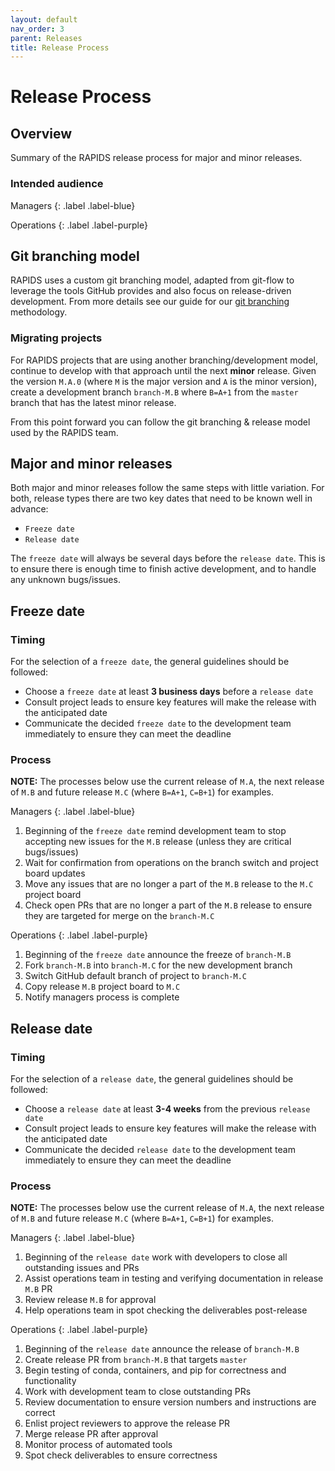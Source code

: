 ```yaml
---
layout: default
nav_order: 3
parent: Releases
title: Release Process
---
```


# Release Process

## Overview

Summary of the RAPIDS release process for major and minor releases.

### Intended audience

Managers
{: .label .label-blue}

Operations
{: .label .label-purple}

## Git branching model

RAPIDS uses a custom git branching model, adapted from git-flow to leverage the tools GitHub provides and also focus on release-driven development. From more details see our guide for our [git branching](../resources/git/) methodology. 

### Migrating projects

For RAPIDS projects that are using another branching/development model, continue to develop with that approach until the next **minor** release. Given the version `M.A.0` (where `M` is the major version and `A` is the minor version), create a development branch `branch-M.B` where `B=A+1` from the `master` branch that has the latest minor release.

From this point forward you can follow the git branching & release model used by the RAPIDS team.

## Major and minor releases

Both major and minor releases follow the same steps with little variation. For both, release types there are two key dates that need to be known well in advance:

* `Freeze date`
* `Release date`

The `freeze date` will always be several days before the `release date`. This is to ensure there is enough time to finish active development, and to handle any unknown bugs/issues.

## Freeze date

### Timing

For the selection of a `freeze date`, the general guidelines should be followed:
* Choose a `freeze date` at least **3 business days** before a `release date`
* Consult project leads to ensure key features will make the release with the anticipated date
* Communicate the decided `freeze date` to the development team immediately to ensure they can meet the deadline

### Process

**NOTE:** The processes below use the current release of `M.A`, the next release of `M.B` and future release `M.C` (where `B=A+1`, `C=B+1`) for examples.

Managers
{: .label .label-blue}

1. Beginning of the `freeze date` remind development team to stop accepting new issues for the `M.B` release (unless they are critical bugs/issues)
2. Wait for confirmation from operations on the branch switch and project board updates
3. Move any issues that are no longer a part of the `M.B` release to the `M.C` project board
4. Check open PRs that are no longer a part of the `M.B` release to ensure they are targeted for merge on the `branch-M.C`

Operations
{: .label .label-purple}

1. Beginning of the `freeze date` announce the freeze of `branch-M.B`
2. Fork `branch-M.B` into `branch-M.C` for the new development branch
3. Switch GitHub default branch of project to `branch-M.C`
4. Copy release `M.B` project board to `M.C`
5. Notify managers process is complete

## Release date

### Timing

For the selection of a `release date`, the general guidelines should be followed:
* Choose a `release date` at least **3-4 weeks** from the previous `release date`
* Consult project leads to ensure key features will make the release with the anticipated date
* Communicate the decided `release date` to the development team immediately to ensure they can meet the deadline

### Process

**NOTE:** The processes below use the current release of `M.A`, the next release of `M.B` and future release `M.C` (where `B=A+1`, `C=B+1`) for examples.

Managers
{: .label .label-blue}

1. Beginning of the `release date` work with developers to close all outstanding issues and PRs
2. Assist operations team in testing and verifying documentation in release `M.B` PR
3. Review release `M.B` for approval
4. Help operations team in spot checking the deliverables post-release

Operations
{: .label .label-purple}

1. Beginning of the `release date` announce the release of `branch-M.B`
2. Create release PR from `branch-M.B` that targets `master`
3. Begin testing of conda, containers, and pip for correctness and functionality
4. Work with development team to close outstanding PRs
5. Review documentation to ensure version numbers and instructions are correct
6. Enlist project reviewers to approve the release PR
7. Merge release PR after approval
8. Monitor process of automated tools
9. Spot check deliverables to ensure correctness

